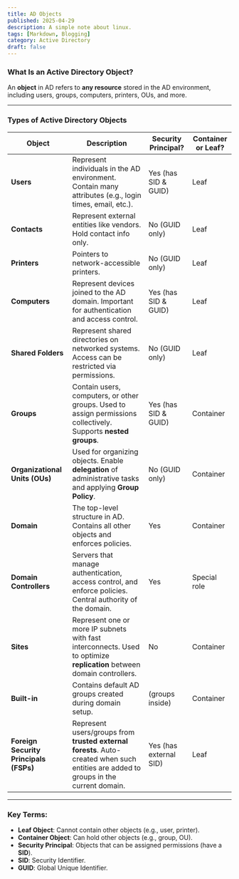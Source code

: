 ```yaml
---
title: AD Objects
published: 2025-04-29
description: A simple note about linux.
tags: [Markdown, Blogging]
category: Active Directory
draft: false
---
```


### **What Is an Active Directory Object?**
An **object** in AD refers to **any resource** stored in the AD environment, including users, groups, computers, printers, OUs, and more.

---

### **Types of Active Directory Objects**

| **Object**              | **Description**                                                                                                                                     | **Security Principal?** | **Container or Leaf?** |
|-------------------------|-----------------------------------------------------------------------------------------------------------------------------------------------------|--------------------------|------------------------|
| **Users**               | Represent individuals in the AD environment. Contain many attributes (e.g., login times, email, etc.).                                              | Yes (has SID & GUID)  | Leaf                   |
| **Contacts**            | Represent external entities like vendors. Hold contact info only.                                                                                  | No (GUID only)        | Leaf                   |
| **Printers**            | Pointers to network-accessible printers.                                                                                                            | No (GUID only)        | Leaf                   |
| **Computers**           | Represent devices joined to the AD domain. Important for authentication and access control.                                                         | Yes (has SID & GUID)  | Leaf                   |
| **Shared Folders**      | Represent shared directories on networked systems. Access can be restricted via permissions.                                                        | No (GUID only)        | Leaf                   |
| **Groups**              | Contain users, computers, or other groups. Used to assign permissions collectively. Supports **nested groups**.                                     | Yes (has SID & GUID)  | Container              |
| **Organizational Units (OUs)** | Used for organizing objects. Enable **delegation** of administrative tasks and applying **Group Policy**.                                      | No (GUID only)        | Container              |
| **Domain**              | The top-level structure in AD. Contains all other objects and enforces policies.                                                                    |  Yes                   | Container              |
| **Domain Controllers**  | Servers that manage authentication, access control, and enforce policies. Central authority of the domain.                                          | Yes                   | Special role           |
| **Sites**               | Represent one or more IP subnets with fast interconnects. Used to optimize **replication** between domain controllers.                              | No                    | Container              |
| **Built-in**            | Contains default AD groups created during domain setup.                                                                                             | (groups inside)       | Container              |
| **Foreign Security Principals (FSPs)** | Represent users/groups from **trusted external forests**. Auto-created when such entities are added to groups in the current domain.       | Yes (has external SID) | Leaf                   |

---

### Key Terms:
- **Leaf Object**: Cannot contain other objects (e.g., user, printer).
- **Container Object**: Can hold other objects (e.g., group, OU).
- **Security Principal**: Objects that can be assigned permissions (have a **SID**).
- **SID**: Security Identifier.
- **GUID**: Global Unique Identifier.

